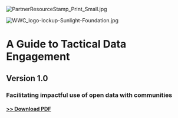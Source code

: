 ![](https://lh5.googleusercontent.com/5B6nJlKySQGNOXZ4nLRJ547-X7mAmYPsdDI89IgJoehHxlHLUIJxVDeIf-W7e0fZraI59rGPZzvqH_6lQBnV7pcBiOf1nL_7ZzkXpG-ZhmKklDp_R2FpYFP19schh3HaF6E_bhbq "PartnerResourceStamp\_Print\_Small.jpg")

![](https://lh4.googleusercontent.com/7hgUV9udln0GUloYwNH6f4VnB_4Q6qqm-Ci_xszhNunvjuZYb7KzhrMwWFcUDxPo6Pxfhz3FnTgSOeN0mf_Q5XTxQRTO6X3Q1S5iRAFo7spwbodr0r0mKDNxLd0m63bilxiXR2Mw "WWC\_logo-lockup-Sunlight-Foundation.jpg")

# A Guide to Tactical Data Engagement

## Version 1.0

### 

### Facilitating impactful use of open data with communities

#### [&gt;&gt; Download PDF](https://www.gitbook.com/download/pdf/book/gregjd/tactical-data-engagement)



